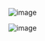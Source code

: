 


![image](https://github.com/user-attachments/assets/ba012faa-acd0-4c90-be65-402932e8b227)


![image](https://github.com/user-attachments/assets/4bf359b6-6477-4e8e-ac8e-8e81e2e2b0de)

